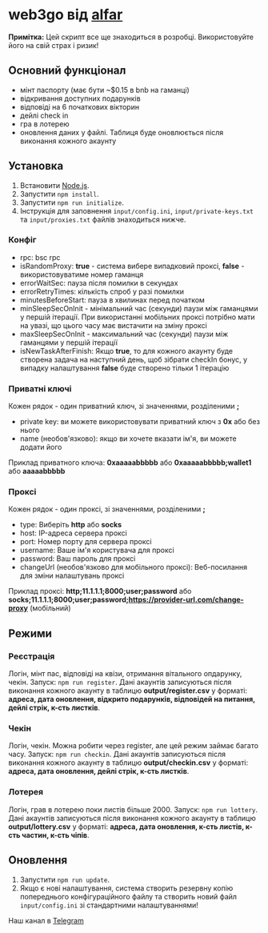 # web3go від [alfar](https://t.me/+FozX3VZA0RIyNWY6)

**Примітка:** Цей скрипт все ще знаходиться в розробці. Використовуйте його на свій страх і ризик!

## Основний функціонал
- мінт паспорту (має бути ~$0.15 в bnb на гаманці)
- відкривання доступних подарунків
- відповіді на 6 початкових вікторин
- дейлі check in
- гра в лотерею
- оновлення даних у файлі. Таблиця буде оновлюється після виконання кожного акаунту

## Установка
1. Встановити [Node.js](https://nodejs.org/en/download).
1. Запустити `npm install`.
1. Запустити `npm run initialize`.
1. Інструкція для заповнення `input/config.ini`, `input/private-keys.txt` та `input/proxies.txt` файлів знаходиться нижче.

### Конфіг
- rpc: bsc rpc
- isRandomProxy:  __true__ - система вибере випадковий проксі, __false__ - використовуватиме номер гаманця
- errorWaitSec: пауза після помилки в секундах
- errorRetryTimes: кількість спроб у разі помилки
- minutesBeforeStart: пауза в хвилинах перед початком
- minSleepSecOnInit - мінімальний час (секунди) паузи між гаманцями у першій ітерації. При використанні мобільних проксі потрібно мати на увазі, що цього часу має вистачити на зміну проксі
- maxSleepSecOnInit - максимальний час (секунди) паузи між гаманцями у першій ітерації 
- isNewTaskAfterFinish: Якщо __true__, то для кожного акаунту буде створена задача на наступний день, щоб зібрати checkIn бонус, у випадку налаштування __false__ буде створено тільки 1 ітерацію

### Приватні ключі
Кожен рядок - один приватний ключ, зі значеннями, розділеними **;**
- private key: ви можете використовувати приватний ключ з __0x__ або без нього
- name (необов'язково): якщо ви хочете вказати ім'я, ви можете додати його

Приклад приватного ключа: __0xaaaaabbbbb__ або __0xaaaaabbbbb;wallet1__ або __aaaaabbbbb__

### Проксі
Кожен рядок - один проксі, зі значеннями, розділеними **;**
- type: Виберіть __http__ або __socks__
- host: IP-адреса сервера проксі
- port: Номер порту для сервера проксі
- username: Ваше ім'я користувача для проксі
- password: Ваш пароль для проксі
- changeUrl (необов'язково для мобільного проксі): Веб-посилання для зміни налаштувань проксі

Приклад проксі: __http;11.1.1.1;8000;user;password__ або __socks;11.1.1.1;8000;user;password;https://provider-url.com/change-proxy__ (мобільний)

## Режими

### Реєстрація
Логін, мінт пас, відповіді на квізи, отримання вітального опдарунку, чекін. Запуск: `npm run register`. Дані акаунтів записуються після виконання кожного акаунту в таблицю __output/register.csv__ у форматі: __адреса, дата оновлення, відкрито подарунків, відповідей на питання, дейлі стрік, к-сть листків__. 

### Чекін
Логін, чекін. Можна робити через register, але цей режим займає багато часу. Запуск: `npm run checkin`. Дані акаунтів записуються після виконання кожного акаунту в таблицю __output/checkin.csv__ у форматі: __адреса, дата оновлення, дейлі стрік, к-сть листків__. 

### Лотерея
Логін, грав в лотерею поки листів більше 2000. Запуск: `npm run lottery`. Дані акаунтів записуються після виконання кожного акаунту в таблицю __output/lottery.csv__ у форматі: __адреса, дата оновлення, к-сть листів, к-сть частин, к-сть чіпів__. 

## Оновлення
1. Запустити `npm run update`.
1. Якщо є нові налаштування, система створить резервну копію попереднього конфігураційного файлу та створить новий файл `input/config.ini` зі стандартними налаштуваннями!

Наш канал в [Telegram](https://t.me/+FozX3VZA0RIyNWY6)
